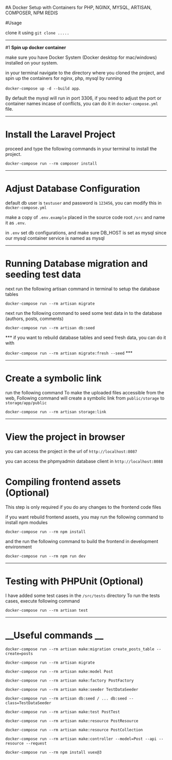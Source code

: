 #A Docker Setup with Containers for PHP, NGINX, MYSQL, ARTISAN, COMPOSER, NPM REDIS

#Usage

clone it using `git clone .....`

---
#1 __Spin up docker container__

make sure you have Docker System (Docker desktop for mac/windows) installed on your system.

in your terminal navigate to the directory where you cloned the project, and spin up the containers for nginx, php, mysql 
by running 

`docker-compose up -d --build app`. 

By default the mysql will run in port 3306, if you need to adjust the port or container names incase of conflicts, 
you can do it in `docker-compose.yml` file.

---


# __Install the Laravel Project__

 proceed and type the following commands in your terminal to install the project.

`docker-compose run --rm composer install`

---
  
# __Adjust Database Configuration__

default db user is `testuser` and password is `123456`, you can modify this in `docker-compose.yml`


make a copy of `.env.example` placed in the source code root `/src` and name it as `.env`.


in `.env` set db configurations, and make sure DB_HOST is set as mysql since our mysql container service is named as mysql

---

# __Running Database migration and seeding test data__

next run the following artisan command in terminal to setup the database tables

`docker-compose run --rm artisan migrate`

next run the following command to seed some test data in to the database (authors, posts, comments)

`docker-compose run --rm artisan db:seed`


*** if you want to rebuild database tables and seed fresh data, you can do it with 

`docker-compose run --rm artisan migrate:fresh --seed` ***



---

# __Create a symbolic link__

run the following command To make the uploaded files accessible from the web,
Following command will create a symbolic link from `public/storage` to `storage/app/public`
 
 `docker-compose run --rm artisan storage:link`
 

---

# __View the project in browser__

you can access the project in the url of `http://localhost:8087`

you can access the phpmyadmin database client in `http://localhost:8088`


# __Compiling frontend assets (Optional)__

This step is only required if you do any changes to the frontend code files

if you want rebuild frontend assets, you may run the following command to install npm modules

`docker-compose run --rm npm install`

and the run the following command to build the frontend in development environment 

`docker-compose run --rm npm run dev`


---

# __Testing with PHPUnit (Optional)__

I have added some test cases in the `/src/tests` directory 
To run the tests cases, execute following command

`docker-compose run --rm artisan test`

---

# __Useful commands __
`docker-compose run --rm artisan make:migration create_posts_table --create=posts`

`docker-compose run --rm artisan migrate`

`docker-compose run --rm artisan make:model Post`

`docker-compose run --rm artisan make:factory PostFactory`

`docker-compose run --rm artisan make:seeder TestDataSeeder`

`docker-compose run --rm artisan db:seed / ... db:seed --class=TestDataSeeder`

`docker-compose run --rm artisan make:test PostTest`

`docker-compose run --rm artisan make:resource PostResource`

`docker-compose run --rm artisan make:resource PostCollection`

`docker-compose run --rm artisan make:controller --model=Post --api --resource --request`

`docker-compose run --rm npm install vuex@3`